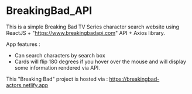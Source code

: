 # BreakingBad_API
This is a simple Breaking Bad TV Series character search website using ReactJS + "https://www.breakingbadapi.com" API + Axios library. 

App features : 
  - Can search characters by search box
  - Cards will flip 180 degrees if you hover over the mouse and will display some information rendered via API.

This "Breaking Bad" project is hosted via : https://breakingbad-actors.netlify.app
